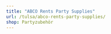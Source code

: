 ```yaml
---
title: "ABCO Rents Party Supplies"
url: /tulsa/abco-rents-party-supplies/
shop: Partyzubehör
---
```


